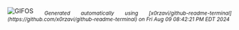 <div align="justify">
<picture>
    <source media="(prefers-color-scheme: dark)" srcset="https://i.ibb.co/d7BNT37/output-gif.gif">
    <source media="(prefers-color-scheme: light)" srcset="https://i.ibb.co/d7BNT37/output-gif.gif">
    <img alt="GIFOS" src="https://i.ibb.co/d7BNT37/output-gif.gif">
</picture>
<sub><i>Generated automatically using [x0rzavi/github-readme-terminal](https://github.com/x0rzavi/github-readme-terminal) on Fri Aug 09 08:42:21 PM EDT 2024</i></sub>
</div>

<!--  -->